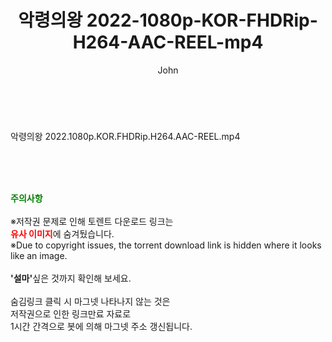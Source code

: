 ﻿---
layout: post
title:  "악령의왕 2022-1080p-KOR-FHDRip-H264-AAC-REEL-mp4"
author: John
categories: [ 영화 ]
tags: [  ]
image:  
description: "악령의왕 2022-1080p-KOR-FHDRip-H264-AAC-REEL-mp4 torrent 정보 공유"
toc: true
toc_sticky: true
---

<br>
<div class="view-img">
<a class="view_image" href="https://torrentmobile59.com/bbs/view_image.php?fn=%2Fdata%2Ffile%2Fmovie%2F3659260999_4GstN8Jb_36ccff14be295094d0f193c9eb06ce6aa96fe573.jpg" target="_blank"><img alt="" class="img-tag" content="https://torrentmobile59.com/data/file/movie/3659260999_4GstN8Jb_36ccff14be295094d0f193c9eb06ce6aa96fe573.jpg" itemprop="image" src="https://torrentmobile59.com/data/file/movie/3659260999_4GstN8Jb_36ccff14be295094d0f193c9eb06ce6aa96fe573.jpg"/></a><a class="view_image" href="https://torrentmobile59.com/bbs/view_image.php?fn=%2Fdata%2Ffile%2Fmovie%2F3659260999_cuSJ3rjD_7d43eb095e9916f57f5367374a555939beb303f8.jpg" target="_blank"><img alt="" class="img-tag" content="https://torrentmobile59.com/data/file/movie/3659260999_cuSJ3rjD_7d43eb095e9916f57f5367374a555939beb303f8.jpg" itemprop="image" src="https://torrentmobile59.com/data/file/movie/3659260999_cuSJ3rjD_7d43eb095e9916f57f5367374a555939beb303f8.jpg"/></a></div><div class="view-content" itemprop="description">
<p>악령의왕 2022.1080p.KOR.FHDRip.H264.AAC-REEL.mp4<br/></p> </div>
    
<br><br><br>
<p data-ke-size="size16"><b><span style="color: green;">주의사항</span></b><br /><br />※저작권 문제로 인해 토렌트 다운로드 링크는<br /><b><span style="color: red;">유사 이미지</span></b>에 숨겨뒀습니다.<br />※Due to copyright issues, the torrent download link is hidden where it looks like an image.<br /><br /><b>'설마'</b>싶은 것까지 확인해 보세요.<br /><br />숨김링크 클릭 시 마그넷 나타나지 않는 것은<br />저작권으로 인한 링크만료 자료로<br />1시간 간격으로 봇에 의해 마그넷 주소 갱신됩니다.</p>
